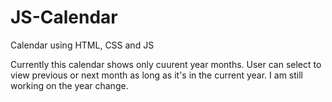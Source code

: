# JS-Calendar
Calendar using HTML, CSS and JS

Currently this calendar shows only cuurent year months. User can select to view previous or next month as long as it's in the current year. I am still working on the year change.
